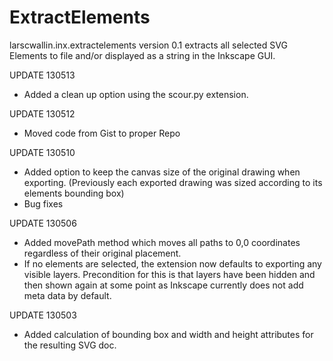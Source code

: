 ExtractElements
===============

larscwallin.inx.extractelements version 0.1 extracts all selected SVG Elements to file and/or displayed as a string in the 
Inkscape GUI.

UPDATE 130513
* Added a clean up option using the scour.py extension. 

UPDATE 130512
* Moved code from Gist to proper Repo

UPDATE 130510
* Added option to keep the canvas size of the original drawing when exporting. 
     (Previously each exported drawing was sized according to its elements bounding box)
* Bug fixes

UPDATE 130506
* Added movePath method which moves all paths to 0,0 coordinates regardless of their original placement.
* If no elements are selected, the extension now defaults to exporting any visible layers. Precondition for this is that layers have been hidden and then shown again at some point as Inkscape currently does not 
     add meta data by default.

UPDATE 130503
* Added calculation of bounding box and width and height attributes for the resulting SVG doc.
